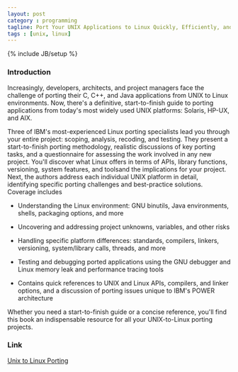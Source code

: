 ```yaml
---
layout: post
category : programming
tagline: Port Your UNIX Applications to Linux Quickly, Efficiently, and Reliably
tags : [unix, linux]
---
```

{% include JB/setup %}

### Introduction

Increasingly, developers, architects, and project managers face the challenge of porting their C, C++, and Java applications from UNIX to Linux environments. Now, there's a definitive, start-to-finish guide to porting applications from today's most widely used UNIX platforms: Solaris, HP-UX, and AIX.

 

Three of IBM's most-experienced Linux porting specialists lead you through your entire project: scoping, analysis, recoding, and testing. They present a start-to-finish porting methodology, realistic discussions of key porting tasks, and a questionnaire for assessing the work involved in any new project. You'll discover what Linux offers in terms of APIs, library functions, versioning, system features, and toolsand the implications for your project. Next, the authors address each individual UNIX platform in detail, identifying specific porting challenges and best-practice solutions. Coverage includes

 

* Understanding the Linux environment: GNU binutils, Java environments, shells, packaging options, and more

* Uncovering and addressing project unknowns, variables, and other risks

* Handling specific platform differences: standards, compilers, linkers, versioning, system/library calls, threads, and more

* Testing and debugging ported applications using the GNU debugger and Linux memory leak and performance tracing tools

* Contains quick references to UNIX and Linux APIs, compilers, and linker options, and a discussion of porting issues unique to IBM's POWER architecture

 

Whether you need a start-to-finish guide or a concise reference, you'll find this book an indispensable resource for all your UNIX-to-Linux porting projects.



### Link

<a target="_blank"  href="{{ BASE_PATH }}/books/UNIX to Linux Porting.html">Unix to Linux Porting</a>

